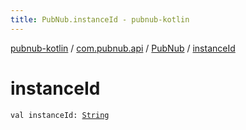 ```yaml
---
title: PubNub.instanceId - pubnub-kotlin
---
```


[pubnub-kotlin](../../index.html) / [com.pubnub.api](../index.html) / [PubNub](index.html) / [instanceId](./instance-id.html)

# instanceId

`val instanceId: `[`String`](https://kotlinlang.org/api/latest/jvm/stdlib/kotlin/-string/index.html)